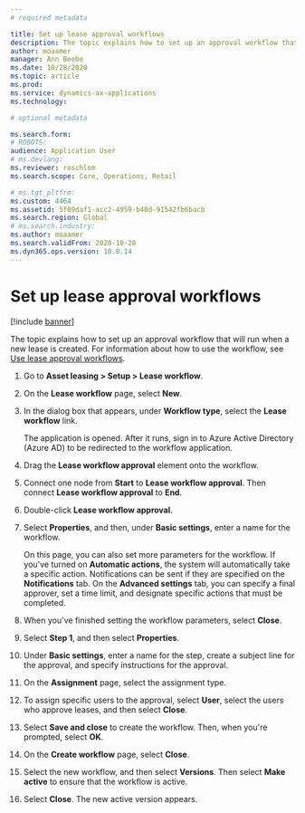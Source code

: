 ```yaml
---
# required metadata

title: Set up lease approval workflows
description: The topic explains how to set up an approval workflow that will run when a new lease is created.
author: moaamer
manager: Ann Beebe
ms.date: 10/28/2020
ms.topic: article
ms.prod: 
ms.service: dynamics-ax-applications
ms.technology: 

# optional metadata

ms.search.form: 
# ROBOTS: 
audience: Application User
# ms.devlang: 
ms.reviewer: roschlom
ms.search.scope: Core, Operations, Retail

# ms.tgt_pltfrm: 
ms.custom: 4464
ms.assetid: 5f89daf1-acc2-4959-b48d-91542fb6bacb
ms.search.region: Global
# ms.search.industry: 
ms.author: moaamer
ms.search.validFrom: 2020-10-28
ms.dyn365.ops.version: 10.0.14
---
```


# Set up lease approval workflows

[!include [banner](../includes/banner.md)]

The topic explains how to set up an approval workflow that will run when a new lease is created. For information about how to use the workflow, see [Use lease approval workflows](use-create-lease-wrkflw.md). 

1. Go to **Asset leasing \> Setup \> Lease workflow**.
2. On the **Lease workflow** page, select **New**.
3. In the dialog box that appears, under **Workflow type**, select the **Lease workflow** link.

    The application is opened. After it runs, sign in to Azure Active Directory (Azure AD) to be redirected to the workflow application.

4. Drag the **Lease workflow approval** element onto the workflow.
5. Connect one node from **Start** to **Lease workflow approval**. Then connect **Lease workflow approval** to **End**.
6. Double-click **Lease workflow approval**.
7. Select **Properties**, and then, under **Basic settings**, enter a name for the workflow.

    On this page, you can also set more parameters for the workflow. If you've turned on **Automatic actions**, the system will automatically take a specific action. Notifications can be sent if they are specified on the **Notifications** tab. On the **Advanced settings** tab, you can specify a final approver, set a time limit, and designate specific actions that must be completed.

8. When you've finished setting the workflow parameters, select **Close**.
9. Select **Step 1**, and then select **Properties**.
10. Under **Basic settings**, enter a name for the step, create a subject line for the approval, and specify instructions for the approval.
11. On the **Assignment** page, select the assignment type.
12. To assign specific users to the approval, select **User**, select the users who approve leases, and then select **Close**.
13. Select **Save and close** to create the workflow. Then, when you're prompted, select **OK**.
14. On the **Create workflow** page, select **Close**.
14. Select the new workflow, and then select **Versions**. Then select **Make active** to ensure that the workflow is active.
15. Select **Close**. The new active version appears.

